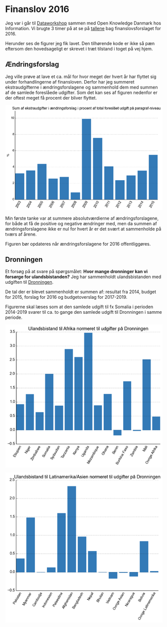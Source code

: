Finanslov 2016
==============

Jeg var i går til [Dataworkshop](http://dk.okfn.org/2015/11/12/dataen-bag-finanslov-2016) sammen med Open Knowledge Danmark hos Information. Vi brugte 3 timer på at se på [tallene](http://www.oes-cs.dk/olapdatabase/finanslov/index.cgi) bag finanslovsforslaget for 2016.

Herunder ses de figurer jeg fik lavet. Den tilhørende kode er ikke så pæn eftersom den hovedsageligt er skrevet i træt tilstand i toget på vej hjem.

Ændringsforslag
---------------
Jeg ville prøve at lave et ca. mål for hvor meget der hvert år har flyttet sig under forhandlingerne af finansloven. Derfor har jeg summeret ekstraudgifterne i ændringsforslagene og sammenhold dem med summen af de samlede foreslåede udgifter. Som det kan ses af figuren nedenfor er der oftest meget få procent der bliver flyttet.

![changes](img/changes.png)

Min første tanke var at summere absolutværdierne af ændringsforslagene, for både at få de positive og negative ændringer med, men da summen af ændringsforslagene ikke er nul for hvert år er det svært at sammenholde på tværs af årene.

Figuren bør opdateres når ændringsforslagene for 2016 offentliggøres.

Dronningen
----------
Et forsøg på at svare på spørgsmålet: **Hvor mange dronninger kan vi forsørge for ulandsbistanden?** Jeg har sammenholdt ulandsbistanden med udgiften til [Dronningen](http://www.oes-cs.dk/bevillingslove/doctopic.cgi?book=BEVPUBL.FFL16&topic=1&searchtype=3).

De tal der er blevet sammenholdt er summen af: resultat fra 2014, budget for 2015, forslag for 2016 og budgetoverslag for 2017-2019.

Figurerne skal læses som at den samlede udgift til fx Somalia i perioden 2014-2019 svarer til ca. to gange den samlede udgift til Dronningen i samme periode.

![afrika](img/queen-afrika-total.png)

![latin](img/queen-latin-total.png)
